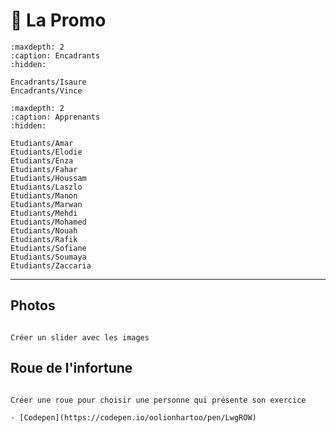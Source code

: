 # 💑 La Promo

```{toctree}
:maxdepth: 2
:caption: Encadrants
:hidden:

Encadrants/Isaure
Encadrants/Vince

```

```{toctree}
:maxdepth: 2
:caption: Apprenants
:hidden:

Etudiants/Amar
Etudiants/Elodie
Etudiants/Enza
Etudiants/Fahar
Etudiants/Houssam
Etudiants/Laszlo
Etudiants/Manon
Etudiants/Marwan
Etudiants/Mehdi
Etudiants/Mohamed
Etudiants/Nouah
Etudiants/Rafik
Etudiants/Sofiane
Etudiants/Soumaya
Etudiants/Zaccaria

```

***

## Photos


```{note}

Créer un slider avec les images

```

## Roue de l'infortune

```{note}

Créer une roue pour choisir une personne qui présente son exercice

- [Codepen](https://codepen.io/oolionhartoo/pen/LwgROW)


```